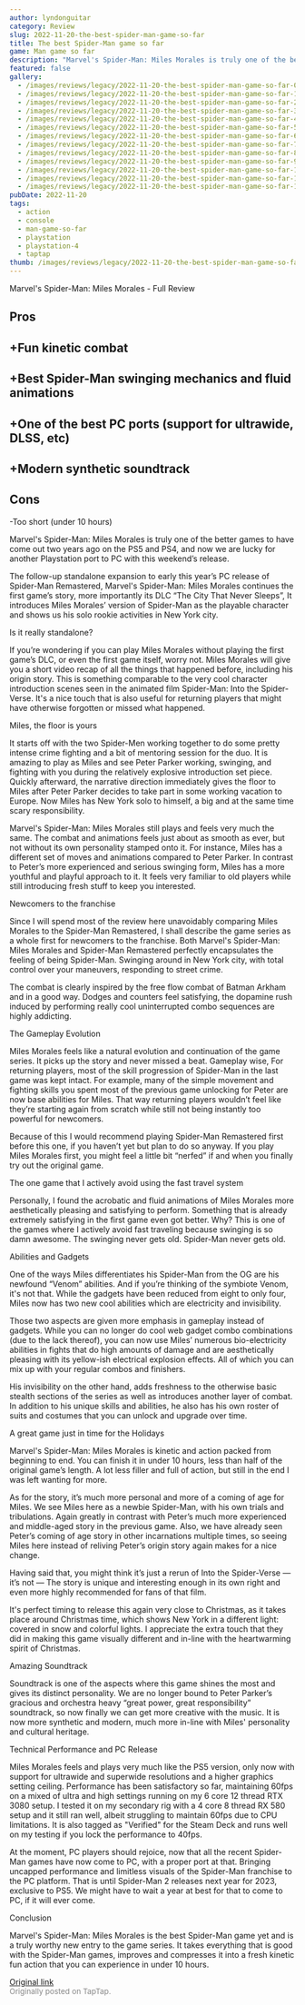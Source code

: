 ```yaml
---
author: lyndonguitar
category: Review
slug: 2022-11-20-the-best-spider-man-game-so-far
title: The best Spider-Man game so far
game: Man game so far
description: "Marvel's Spider-Man: Miles Morales is truly one of the better games to have come out two years ago on the PS5 and PS4, and now we are lucky for another Playstation port to PC with this weekend’s release."
featured: false
gallery:
  - /images/reviews/legacy/2022-11-20-the-best-spider-man-game-so-far-0.avif
  - /images/reviews/legacy/2022-11-20-the-best-spider-man-game-so-far-1.avif
  - /images/reviews/legacy/2022-11-20-the-best-spider-man-game-so-far-2.avif
  - /images/reviews/legacy/2022-11-20-the-best-spider-man-game-so-far-3.avif
  - /images/reviews/legacy/2022-11-20-the-best-spider-man-game-so-far-4.avif
  - /images/reviews/legacy/2022-11-20-the-best-spider-man-game-so-far-5.avif
  - /images/reviews/legacy/2022-11-20-the-best-spider-man-game-so-far-6.avif
  - /images/reviews/legacy/2022-11-20-the-best-spider-man-game-so-far-7.avif
  - /images/reviews/legacy/2022-11-20-the-best-spider-man-game-so-far-8.avif
  - /images/reviews/legacy/2022-11-20-the-best-spider-man-game-so-far-9.avif
  - /images/reviews/legacy/2022-11-20-the-best-spider-man-game-so-far-10.avif
  - /images/reviews/legacy/2022-11-20-the-best-spider-man-game-so-far-11.avif
  - /images/reviews/legacy/2022-11-20-the-best-spider-man-game-so-far-12.avif
pubDate: 2022-11-20
tags:
  - action
  - console
  - man-game-so-far
  - playstation
  - playstation-4
  - taptap
thumb: /images/reviews/legacy/2022-11-20-the-best-spider-man-game-so-far-0.avif
---
```


Marvel's Spider-Man: Miles Morales - Full Review




## Pros



## +Fun kinetic combat


## +Best Spider-Man swinging mechanics and fluid animations


## +One of the best PC ports (support for ultrawide, DLSS, etc)


## +Modern synthetic soundtrack




## Cons


-Too short (under 10 hours)

Marvel's Spider-Man: Miles Morales is truly one of the better games to have come out two years ago on the PS5 and PS4, and now we are lucky for another Playstation port to PC with this weekend’s release.

The follow-up standalone expansion to early this year’s PC release of Spider-Man Remastered, Marvel's Spider-Man: Miles Morales continues the first game’s story, more importantly its DLC “The City That Never Sleeps”, It introduces Miles Morales’ version of Spider-Man as the playable character and shows us his solo rookie activities in New York city.

Is it really standalone?

If you’re wondering if you can play Miles Morales without playing the first game’s DLC, or even the first game itself, worry not. Miles Morales will give you a short video recap of all the things that happened before, including his origin story. This is something comparable to the very cool character introduction scenes seen in the animated film Spider-Man: Into the Spider-Verse. It's a nice touch that is also useful for returning players that might have otherwise forgotten or missed what happened.

Miles, the floor is yours

It starts off with the two Spider-Men working together to do some pretty intense crime fighting and a bit of mentoring session for the duo. It is amazing to play as Miles and see Peter Parker working, swinging, and fighting with you during the relatively explosive introduction set piece. Quickly afterward, the narrative direction immediately gives the floor to Miles after Peter Parker decides to take part in some working vacation to Europe. Now Miles has New York solo to himself, a big and at the same time scary responsibility.

Marvel's Spider-Man: Miles Morales still plays and feels very much the same. The combat and animations feels just about as smooth as ever, but not without its own personality stamped onto it. For instance, Miles has a different set of moves and animations compared to Peter Parker. In contrast to Peter’s more experienced and serious swinging form, Miles has a more youthful and playful approach to it. It feels very familiar to old players while still introducing fresh stuff to keep you interested.

Newcomers to the franchise

Since I will spend most of the review here unavoidably comparing Miles Morales to the Spider-Man Remastered, I shall describe the game series as a whole first for newcomers to the franchise. Both Marvel's Spider-Man: Miles Morales and Spider-Man Remastered perfectly encapsulates the feeling of being Spider-Man. Swinging around in New York city, with total control over your maneuvers, responding to street crime.

The combat is clearly inspired by the free flow combat of Batman Arkham and in a good way. Dodges and counters feel satisfying, the dopamine rush induced by performing really cool uninterrupted combo sequences are highly addicting.

The Gameplay Evolution

Miles Morales feels like a natural evolution and continuation of the game series. It picks up the story and never missed a beat. Gameplay wise, For returning players, most of the skill progression of Spider-Man in the last game was kept intact. For example, many of the simple movement and fighting skills you spent most of the previous game unlocking for Peter are now base abilities for Miles. That way returning players wouldn’t feel like they’re starting again from scratch while still not being instantly too powerful for newcomers.

Because of this I would recommend playing Spider-Man Remastered first before this one, if you haven’t yet but plan to do so anyway. If you play Miles Morales first, you might feel a little bit “nerfed” if and when you finally try out the original game.

The one game that I actively avoid using the fast travel system

Personally, I found the acrobatic and fluid animations of Miles Morales more aesthetically pleasing and satisfying to perform. Something that is already extremely satisfying in the first game even got better. Why? This is one of the games where I actively avoid fast traveling because swinging is so damn awesome. The swinging never gets old. Spider-Man never gets old.

Abilities and Gadgets

One of the ways Miles differentiates his Spider-Man from the OG are his newfound “Venom” abilities. And if you’re thinking of the symbiote Venom, it's not that. While the gadgets have been reduced from eight to only four, Miles now has two new cool abilities which are electricity and invisibility.

Those two aspects are given more emphasis in gameplay instead of gadgets. While you can no longer do cool web gadget combo combinations (due to the lack thereof), you can now use Miles’ numerous bio-electricity abilities in fights that do high amounts of damage and are aesthetically pleasing with its yellow-ish electrical explosion effects. All of which you can mix up with your regular combos and finishers.

His invisibility on the other hand, adds freshness to the otherwise basic stealth sections of the series as well as introduces another layer of combat. In addition to his unique skills and abilities, he also has his own roster of suits and costumes that you can unlock and upgrade over time.

A great game just in time for the Holidays

Marvel's Spider-Man: Miles Morales is kinetic and action packed from beginning to end. You can finish it in under 10 hours, less than half of the original game’s length. A lot less filler and full of action, but still in the end I was left wanting for more.

As for the story, it’s much more personal and more of a coming of age for Miles. We see Miles here as a newbie Spider-Man, with his own trials and tribulations. Again greatly in contrast with Peter’s much more experienced and middle-aged story in the previous game. Also, we have already seen Peter’s coming of age story in other incarnations multiple times, so seeing Miles here instead of reliving Peter’s origin story again makes for a nice change.

Having said that, you might think it’s just a rerun of Into the Spider-Verse — it’s not — The story is unique and interesting enough in its own right and even more highly recommended for fans of that film.

It's perfect timing to release this again very close to Christmas, as it takes place around Christmas time, which shows New York in a different light: covered in snow and colorful lights. I appreciate the extra touch that they did in making this game visually different and in-line with the heartwarming spirit of Christmas.

Amazing Soundtrack

Soundtrack is one of the aspects where this game shines the most and gives its distinct personality. We are no longer bound to Peter Parker’s gracious and orchestra heavy “great power, great responsibility” soundtrack, so now finally we can get more creative with the music. It is now more synthetic and modern, much more in-line with Miles' personality and cultural heritage.

Technical Performance and PC Release

Miles Morales feels and plays very much like the PS5 version, only now with support for ultrawide and superwide resolutions and a higher graphics setting ceiling. Performance has been satisfactory so far, maintaining 60fps on a mixed of ultra and high settings running on my 6 core 12 thread RTX 3080 setup. I tested it on my secondary rig with a 4 core 8 thread RX 580 setup and it still ran well, albeit struggling to maintain 60fps due to CPU limitations. It is also tagged as "Verified" for the Steam Deck and runs well on my testing if you lock the performance to 40fps.

At the moment, PC players should rejoice, now that all the recent Spider-Man games have now come to PC, with a proper port at that. Bringing uncapped performance and limitless visuals of the Spider-Man franchise to the PC platform. That is until Spider-Man 2 releases next year for 2023, exclusive to PS5. We might have to wait a year at best for that to come to PC, if it will ever come.

Conclusion

Marvel's Spider-Man: Miles Morales is the best Spider-Man game yet and is a truly worthy new entry to the game series. It takes everything that is good with the Spider-Man games, improves and compresses it into a fresh kinetic fun action that you can experience in under 10 hours.

[Original link](https://www.taptap.io/post/3255036)<br><span style="font-size: 0.95em; color: #888;">Originally posted on TapTap.</span>